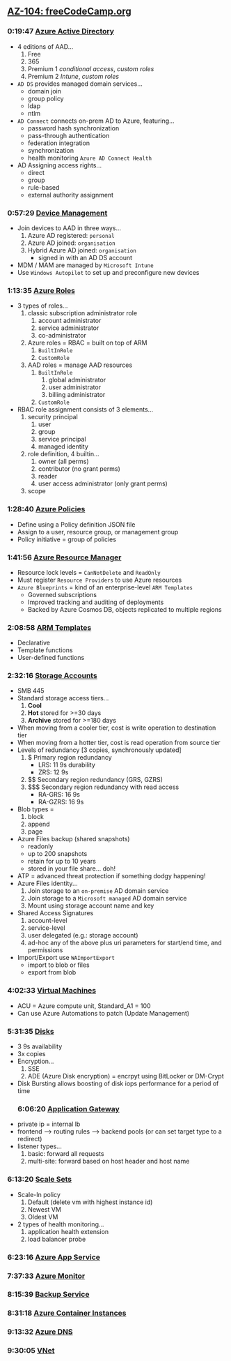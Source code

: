 ## [AZ-104: freeCodeCamp.org](https://www.youtube.com/watch?v=10PbGbTUSAg)

### 0:19:47 [Azure Active Directory](./freecode/AzureAD.md)
* 4 editions of AAD...
  1. Free
  1. 365
  1. Premium 1 _conditional access_,  _custom roles_
  1. Premium 2 _Intune_, _custom roles_
* `AD DS` provides managed domain services...
  - domain join
  - group policy
  - ldap
  - ntlm
* `AD Connect` connects on-prem AD to Azure, featuring...
  - password hash synchronization
  - pass-through authentication
  - federation integration
  - synchronization
  - health monitoring `Azure AD Connect Health`
* AD Assigning access rights...
  - direct
  - group
  - rule-based
  - external authority assignment
### 0:57:29 [Device Management](./freecode/DeviceManagement.md)
* Join devices to AAD in three ways...
  1. Azure AD registered: `personal`
  1. Azure AD joined: `organisation`
  1. Hybrid Azure AD joined: `organisation`
     - signed in with an AD DS account
* MDM / MAM are managed by `Microsoft Intune`
* Use `Windows Autopilot` to set up and preconfigure new devices

### 1:13:35 [Azure Roles](./freecode/AzureRoles.md)
* 3 types of roles...
  1. classic subscription administrator role
      1. account administrator
      1. service administrator
      1. co-administrator
  1. Azure roles = RBAC = built on top of ARM
      1. `BuiltInRole`
      1. `CustomRole`
  1. AAD roles = manage AAD resources
      1. `BuiltInRole`
          1. global administrator
          1. user administrator
          1. billing administrator
      1. `CustomRole`
* RBAC role assignment consists of 3 elements...
  1. security principal
      1. user
      1. group
      1. service principal
      1. managed identity
  1. role definition, 4 builtin...
      1. owner (all perms)
      1. contributor (no grant perms)
      1. reader
      1. user access administrator (only grant perms)
  1. scope
### 1:28:40 [Azure Policies](./freecode/AzurePolicies.md)
* Define using a Policy definition JSON file
* Assign to a user, resource group, or management group
* Policy initiative = group of policies
### 1:41:56 [Azure Resource Manager](./freecode/AzureResourceManager.md)
* Resource lock levels = `CanNotDelete` and `ReadOnly`
* Must register `Resource Providers` to use Azure resources
* `Azure Blueprints` = kind of an enterprise-level `ARM Templates`
  - Governed subscriptions
  - Improved tracking and auditing of deployments
  - Backed by Azure Cosmos DB, objects replicated to multiple regions
### 2:08:58 [ARM Templates](./freecode/ARMTemplates.md)
* Declarative
* Template functions
* User-defined functions
### 2:32:16 [Storage Accounts](./freecode/StorageAccounts.md)
* SMB 445
* Standard storage access tiers...
  1. __Cool__
  1. __Hot__ stored for >=30 days
  1. __Archive__ stored for >=180 days
* When moving from a cooler tier, cost is write operation to destination tier
* When moving from a hotter tier, cost is read operation from source tier
* Levels of redundancy [3 copies, synchronously updated]
  1. $ Primary region redundancy
      - LRS: 11 9s durability
      - ZRS: 12 9s
  1. $$ Secondary region redundancy (GRS, GZRS)
  1. $$$ Secondary region redundancy with read access
      - RA-GRS: 16 9s
      - RA-GZRS: 16 9s
* Blob types = 
  1. block
  1. append
  1. page
* Azure Files backup (shared snapshots)
  - readonly
  - up to 200 snapshots
  - retain for up to 10 years
  - stored in your file share... doh!
* ATP = advanced threat protection if something dodgy happening!
* Azure Files identity...
    1. Join storage to an `on-premise` AD domain service
    2. Join storage to a `Microsoft managed` AD domain service
    3. Mount using storage account name and key
* Shared Access Signatures
    1. account-level
    1. service-level
    1. user delegated (e.g.: storage account)
    1. ad-hoc any of the above plus uri parameters for start/end time, and permissions
* Import/Export use `WAImportExport`
    - import to blob or files
    - export from blob
### 4:02:33 [Virtual Machines](./freecode/VirtualMachines.md)
* ACU = Azure compute unit, Standard_A1 = 100
* Can use Azure Automations to patch (Update Management)
### 5:31:35 [Disks](./freecode/Disks.md)
* 3 9s availability
* 3x copies
* Encryption...
  1. SSE
  1. ADE (Azure Disk encryption) = encrpyt using BitLocker or DM-Crypt
* Disk Bursting allows boosting of disk iops performance for a period of time
  ### 6:06:20 [Application Gateway](./freecode/ApplicationGateway.md)
* private ip = internal lb
* frontend --> routing rules --> backend pools (or can set target type to a redirect)
* listener types...
  1. basic: forward all requests
  1. multi-site: forward based on host header and host name
### 6:13:20 [Scale Sets](./freecode/ScaleSets.md)
* Scale-In policy
  1. Default (delete vm with highest instance id)
  1. Newest VM
  1. Oldest VM
* 2 types of health monitoring...
  1. application health extension
  1. load balancer probe
### 6:23:16 [Azure App Service](./freecode/AppService.md)

### 7:37:33 [Azure Monitor](./freecode/AzureMonitor.md)

### 8:15:39 [Backup Service](./freecode/BackupService.md)

### 8:31:18 [Azure Container Instances](./freecode/AzureContainerInstances.md)

### 9:13:32 [Azure DNS](./freecode/AzureDNS.md)

### 9:30:05 [VNet](./freecode/VNet.md)
